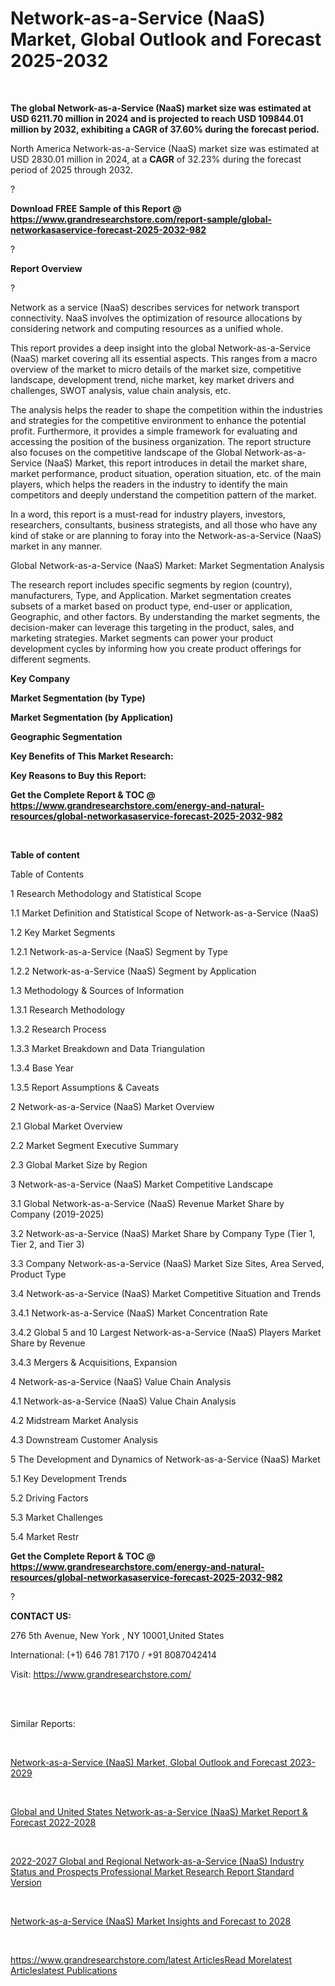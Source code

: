 <h1>Network-as-a-Service (NaaS) Market, Global Outlook and Forecast 2025-2032</h1><br/><p><strong>The global Network-as-a-Service (NaaS) market size was estimated at USD 6211.70 million in 2024 and is projected to reach USD 109844.01 million by 2032, exhibiting a <strong>CAGR</strong> of 37.60% during the forecast period.</strong></p>
 
 
 
 <p>North America Network-as-a-Service (NaaS) market size was estimated at USD 2830.01 million in 2024, at a <strong>CAGR</strong> of 32.23% during the forecast period of 2025 through 2032.</p>
 
 
 
 <p>? </p>
 
 
 
 <div><b>Download FREE Sample of this Report @ <a href="https://www.grandresearchstore.com/report-sample/global-networkasaservice-forecast-2025-2032-982">https://www.grandresearchstore.com/report-sample/global-networkasaservice-forecast-2025-2032-982</a></b></div>
 
 
 
 <p>? </p>
 
 
 
 <p><strong>Report Overview</strong></p>
 
 
 
 <p>? </p>
 
 
 
 <p>Network as a service (NaaS) describes services for network transport connectivity. NaaS involves the optimization of resource allocations by considering network and computing resources as a unified whole.</p>
 
 
 
 <p>This report provides a deep insight into the global Network-as-a-Service (NaaS) market covering all its essential aspects. This ranges from a macro overview of the market to micro details of the market size, competitive landscape, development trend, niche market, key market drivers and challenges, SWOT analysis, value chain analysis, etc.</p>
 
 
 
 <p>The analysis helps the reader to shape the competition within the industries and strategies for the competitive environment to enhance the potential profit. Furthermore, it provides a simple framework for evaluating and accessing the position of the business organization. The report structure also focuses on the competitive landscape of the Global Network-as-a-Service (NaaS) Market, this report introduces in detail the market share, market performance, product situation, operation situation, etc. of the main players, which helps the readers in the industry to identify the main competitors and deeply understand the competition pattern of the market.</p>
 
 
 
 <p>In a word, this report is a must-read for industry players, investors, researchers, consultants, business strategists, and all those who have any kind of stake or are planning to foray into the Network-as-a-Service (NaaS) market in any manner.</p>
 
 
 
 <p>Global Network-as-a-Service (NaaS) Market: Market Segmentation Analysis</p>
 
 
 
 <p>The research report includes specific segments by region (country), manufacturers, Type, and Application. Market segmentation creates subsets of a market based on product type, end-user or application, Geographic, and other factors. By understanding the market segments, the decision-maker can leverage this targeting in the product, sales, and marketing strategies. Market segments can power your product development cycles by informing how you create product offerings for different segments.</p>
 
 
 
 <p><strong>Key Company</strong></p>
 
 
 
 <p><strong>Market Segmentation (by Type)</strong></p>
 
 
 
 <p><strong>Market Segmentation (<strong>by Application</strong>)</strong></p>
 
 
 
 <p><strong>Geographic Segmentation</strong></p>
 
 
 
 <p><strong>Key Benefits of This Market Research:</strong></p>
 
 
 
 <p><strong>Key <strong>Reasons to Buy</strong> this Report:</strong></p>
 
 
 
 <div><b>Get the Complete Report & TOC @ <a href="https://www.grandresearchstore.com/energy-and-natural-resources/global-networkasaservice-forecast-2025-2032-982">https://www.grandresearchstore.com/energy-and-natural-resources/global-networkasaservice-forecast-2025-2032-982</a></b></div>
 
 
 
 <p><br />
 
 <b>Table of content</b></p>
 
 
 
 <p>Table of Contents<br />
 
 1 Research Methodology and Statistical Scope<br />
 
 1.1 Market Definition and Statistical Scope of Network-as-a-Service (NaaS)<br />
 
 1.2 Key Market Segments<br />
 
 1.2.1 Network-as-a-Service (NaaS) Segment by Type<br />
 
 1.2.2 Network-as-a-Service (NaaS) Segment by Application<br />
 
 1.3 Methodology & Sources of Information<br />
 
 1.3.1 Research Methodology<br />
 
 1.3.2 Research Process<br />
 
 1.3.3 Market Breakdown and Data Triangulation<br />
 
 1.3.4 Base Year<br />
 
 1.3.5 Report Assumptions & Caveats<br />
 
 2 Network-as-a-Service (NaaS) Market Overview<br />
 
 2.1 Global Market Overview<br />
 
 2.2 Market Segment Executive Summary<br />
 
 2.3 Global Market Size by Region<br />
 
 3 Network-as-a-Service (NaaS) Market Competitive Landscape<br />
 
 3.1 Global Network-as-a-Service (NaaS) Revenue Market Share by Company (2019-2025)<br />
 
 3.2 Network-as-a-Service (NaaS) Market Share by Company Type (Tier 1, Tier 2, and Tier 3)<br />
 
 3.3 Company Network-as-a-Service (NaaS) Market Size Sites, Area Served, Product Type<br />
 
 3.4 Network-as-a-Service (NaaS) Market Competitive Situation and Trends<br />
 
 3.4.1 Network-as-a-Service (NaaS) Market Concentration Rate<br />
 
 3.4.2 Global 5 and 10 Largest Network-as-a-Service (NaaS) Players Market Share by Revenue<br />
 
 3.4.3 Mergers & Acquisitions, Expansion<br />
 
 4 Network-as-a-Service (NaaS) Value Chain Analysis<br />
 
 4.1 Network-as-a-Service (NaaS) Value Chain Analysis<br />
 
 4.2 Midstream Market Analysis<br />
 
 4.3 Downstream Customer Analysis<br />
 
 5 The Development and Dynamics of Network-as-a-Service (NaaS) Market<br />
 
 5.1 Key Development Trends<br />
 
 5.2 Driving Factors<br />
 
 5.3 Market Challenges<br />
 
 5.4 Market Restr</p>
 
 
 
 <div><b>Get the Complete Report & TOC @ <a href="https://www.grandresearchstore.com/energy-and-natural-resources/global-networkasaservice-forecast-2025-2032-982">https://www.grandresearchstore.com/energy-and-natural-resources/global-networkasaservice-forecast-2025-2032-982</a></b></div>
 
 
 
 <p>? </p>
 
 
 
 <p><b>CONTACT US:</b><br />
 
 276 5th Avenue, New York , NY 10001,United States<br />
 
 International: (+1) 646 781 7170 / +91 8087042414<br />
 
 Visit: <a href="https://www.grandresearchstore.com/">https://www.grandresearchstore.com/</a><br />
 
 <br />
 
 <br />
 
 Similar Reports:<br />
 
 <br />
 
 <a href="https://www.grandresearchstore.com/ict-and-media/global-networkasaservice-forecast-2023-2029-52">Network-as-a-Service (NaaS) Market, Global Outlook and Forecast 2023-2029</a><br />
 
 <br />
 
 <a href="https://www.grandresearchstore.com/ict-and-media/global-united-states-networkasaservice-2022-2028-813">Global and United States Network-as-a-Service (NaaS) Market Report & Forecast 2022-2028</a><br />
 
 <br />
 
 <a href="https://www.grandresearchstore.com/ict-and-media/global-regional-networkasaservice-2022-2027-323">2022-2027 Global and Regional Network-as-a-Service (NaaS) Industry Status and Prospects Professional Market Research Report Standard Version</a><br />
 
 <br />
 
 <a href="https://www.grandresearchstore.com/ict-and-media/networkasaservice-2028-530">Network-as-a-Service (NaaS) Market Insights and Forecast to 2028</a><br />
 
 <br />
 
 <a href="https://gyeongbokgung.com">https://www.grandresearchstore.com/</a><a href="https://hallyeomaritime.com">latest Articles</a><a href="https://jingwansa.com">Read More</a><a href="https://nguoiviet.jp/">latest Articles</a><a href="https://www.intelmarketresearch.com/">latest Publications</a></p>